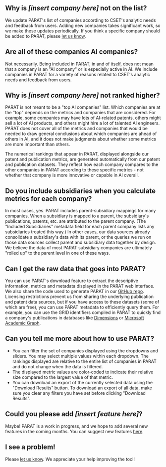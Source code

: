## Why is *[insert company here]* not on the list?

We update PARAT's list of companies according to CSET's analytic needs and feedback from users. Adding new companies takes significant work, so we make these updates periodically. If you think a specific company should be added to PARAT, please [let us know](https://forms.gle/7RxrtAJHya2FmjXB6).

## Are all of these companies AI companies?

Not necessarily. Being included in PARAT, in and of itself, does not mean that a company is an "AI company" or is especially active in AI. We include companies in PARAT for a variety of reasons related to CSET's analytic needs and feedback from users.

## Why is *[insert company here]* not ranked higher?

PARAT is not meant to be a "top AI companies" list. Which companies are at the "top" depends on the metrics and companies that are considered. For example, some companies may have lots of AI-related patents, others might sell a lot of AI products, and others might hire a lot of talented AI engineers. PARAT does not cover all of the metrics and companies that would be needed to draw general conclusions about which companies are ahead of others in AI, and it does not make judgments about whether some metrics are more important than others.

The numerical rankings that appear in PARAT, displayed alongside our patent and publication metrics, are generated automatically from our patent and publication datasets. They reflect how each company compares to the other companies in PARAT according to these specific metrics - not whether that company is more innovative or capable in AI overall.

## Do you include subsidiaries when you calculate metrics for each company?

In most cases, yes. PARAT includes parent-subsidiary mappings for many companies. When a subsidiary is mapped to a parent, the subsidiary's publications, patents, etc. are attributed to the parent company. (The "Included Subsidiaries" metadata field for each parent company lists any subsidiaries treated this way.) In other cases, our data sources already consolidate a subsidiary's data with its parent, or the queries we run on those data sources collect parent and subsidiary data together by design. We believe the data of most PARAT subsidiary companies are ultimately "rolled up" to the parent level in one of these ways.

## Can I get the raw data that goes into PARAT?

You can use PARAT's download feature to extract the descriptive information, metrics and metadata displayed in the PARAT web interface. We also share the code used to generate PARAT in our [GitHub repo](https://github.com/georgetown-cset/parat). Licensing restrictions prevent us from sharing the underlying publication and patent data sources, but if you have access to these datasets (some of which are free), you can use PARAT metadata to efficiently query them. For example, you can use the GRID identifiers compiled in PARAT to quickly find a company's publications in databases like [Dimensions](https://www.dimensions.ai/) or [Microsoft Academic Graph](https://www.microsoft.com/en-us/research/project/microsoft-academic-graph/).

## Can you tell me more about how to use PARAT?

- You can filter the set of companies displayed using the dropdowns and sliders. You may select multiple values within each dropdown. The rankings displayed are relative to the entire list of companies in PARAT and do not change when the data is filtered.
- The displayed metric values are color-coded to indicate their relative size compared to the largest value of that metric.
- You can download an export of the currently selected data using the "Download Results" button. To download an export of all data, make sure you clear any filters you have set before clicking "Download Results".

## Could you please add *[insert feature here]*?

Maybe! PARAT is a work in progress, and we hope to add several new features in the coming months. You can suggest new features [here](https://forms.gle/7RxrtAJHya2FmjXB6).

## I see a problem!

Please [let us know](https://forms.gle/7RxrtAJHya2FmjXB6). We appreciate your help improving the tool!
